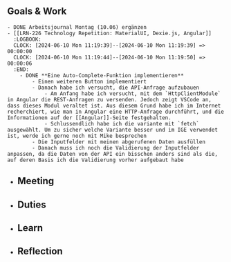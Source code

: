 ## Goals & Work
	- DONE Arbeitsjournal Montag (10.06) ergänzen
	- [[LRN-226 Technology Repetition: MaterialUI, Dexie.js, Angular]]
	  :LOGBOOK:
	  CLOCK: [2024-06-10 Mon 11:19:39]--[2024-06-10 Mon 11:19:39] =>  00:00:00
	  CLOCK: [2024-06-10 Mon 11:19:44]--[2024-06-10 Mon 11:19:50] =>  00:00:06
	  :END:
		- DONE **Eine Auto-Complete-Funktion implementieren**
			- Einen weiteren Button implementiert
			- Danach habe ich versucht, die API-Anfrage aufzubauen
				- Am Anfang habe ich versucht, mit dem `HttpClientModule` in Angular die REST-Anfragen zu versenden. Jedoch zeigt VSCode an, dass dieses Modul veraltet ist. Aus diesem Grund habe ich im Internet recherchiert, wie man in Angular eine HTTP-Anfrage durchführt, und die Informationen auf der [[Angular]]-Seite festgehalten.
				- Schlussendlich habe ich die variante mit `fetch` ausgewählt. Um zu sicher welche Variante besser und im IGE verwendet ist, werde ich gerne noch mit Mike besprechen
			- Die Inputfelder mit meinen abgerufenen Daten ausfüllen
			- Danach muss ich noch die Validierung der Inputfelder anpassen, da die Daten von der API ein bisschen anders sind als die, auf deren Basis ich die Validierung vorher aufgebaut habe
- ## Meeting
- ## Duties
- ## Learn
- ## Reflection